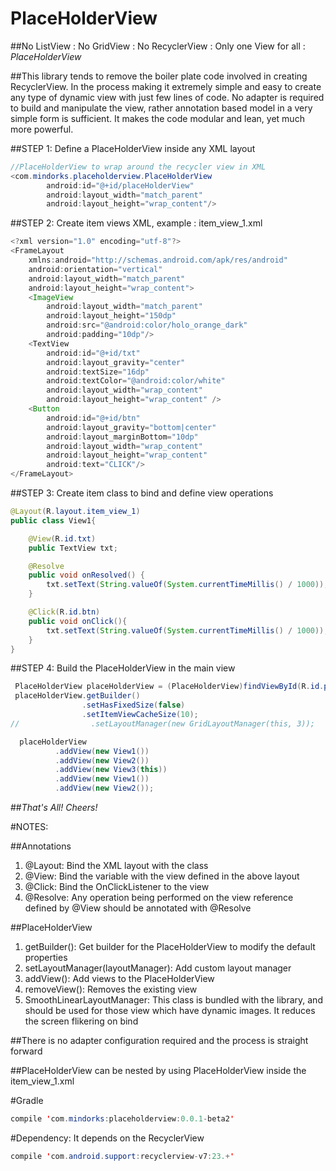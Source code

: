 # PlaceHolderView
##No ListView : No GridView : No RecyclerView : Only one View for all : *PlaceHolderView*

##This library tends to remove the boiler plate code involved in creating RecyclerView. In the process making it extremely simple and easy to create any type of dynamic view with just few lines of code. No adapter is required to build and manipulate the view, rather annotation based model in a very simple form is sufficient. It makes the code modular and lean, yet much more powerful.

##STEP 1: Define a PlaceHolderView inside any XML layout
```java
//PlaceHolderView to wrap around the recycler view in XML
<com.mindorks.placeholderview.PlaceHolderView
        android:id="@+id/placeHolderView"
        android:layout_width="match_parent"
        android:layout_height="wrap_content"/>

```
##STEP 2: Create item views XML, example : item_view_1.xml
```java
<?xml version="1.0" encoding="utf-8"?>
<FrameLayout
    xmlns:android="http://schemas.android.com/apk/res/android"
    android:orientation="vertical"
    android:layout_width="match_parent"
    android:layout_height="wrap_content">
    <ImageView
        android:layout_width="match_parent"
        android:layout_height="150dp"
        android:src="@android:color/holo_orange_dark"
        android:padding="10dp"/>
    <TextView
        android:id="@+id/txt"
        android:layout_gravity="center"
        android:textSize="16dp"
        android:textColor="@android:color/white"
        android:layout_width="wrap_content"
        android:layout_height="wrap_content" />
    <Button
        android:id="@+id/btn"
        android:layout_gravity="bottom|center"
        android:layout_marginBottom="10dp"
        android:layout_width="wrap_content"
        android:layout_height="wrap_content"
        android:text="CLICK"/>
</FrameLayout>
```
##STEP 3: Create item class to bind and define view operations
```java
@Layout(R.layout.item_view_1)
public class View1{

    @View(R.id.txt)
    public TextView txt;

    @Resolve
    public void onResolved() {
        txt.setText(String.valueOf(System.currentTimeMillis() / 1000));
    }

    @Click(R.id.btn)
    public void onClick(){
        txt.setText(String.valueOf(System.currentTimeMillis() / 1000));
    }
}
```

##STEP 4: Build the PlaceHolderView in the main view
```java
 PlaceHolderView placeHolderView = (PlaceHolderView)findViewById(R.id.placeHolderView);
 placeHolderView.getBuilder()
                .setHasFixedSize(false)
                .setItemViewCacheSize(10);
//                .setLayoutManager(new GridLayoutManager(this, 3));

  placeHolderView
          .addView(new View1())
          .addView(new View2())
          .addView(new View3(this))
          .addView(new View1())
          .addView(new View2());
```
##*That's All! Cheers!*

#NOTES:

##Annotations
1. @Layout: Bind the XML layout with the class
2. @View: Bind the variable with the view defined in the above layout
3. @Click: Bind the OnClickListener to the view
4. @Resolve: Any operation being performed on the view reference defined by @View should be annotated with @Resolve

##PlaceHolderView
1. getBuilder(): Get builder for the PlaceHolderView to modify the default properties
2. setLayoutManager(layoutManager): Add custom layout manager
3. addView(): Add views to the PlaceHolderView
4. removeView(): Removes the existing view
5. SmoothLinearLayoutManager: This class is bundled with the library, and should be used for those view which have dynamic images. It reduces the screen flikering on bind

##There is no adapter configuration required and the process is straight forward

##PlaceHolderView can be nested by using PlaceHolderView inside the item_view_1.xml

#Gradle
```java
compile 'com.mindorks:placeholderview:0.0.1-beta2'
```
#Dependency: It depends on the RecyclerView
```java
compile 'com.android.support:recyclerview-v7:23.+'
```

